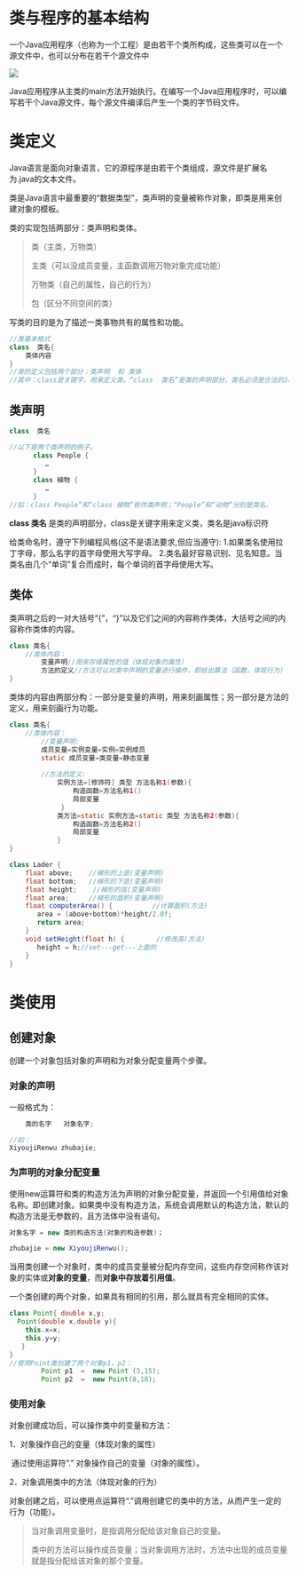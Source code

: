 

# 类与程序的基本结构

一个Java应用程序（也称为一个工程）是由若干个类所构成，这些类可以在一个源文件中，也可以分布在若干个源文件中

![](https://cdn.jsdelivr.net/gh/ZanderZhao/img20/file/20191106175133.png)



Java应用程序从主类的main方法开始执行。在编写一个Java应用程序时，可以编写若干个Java源文件，每个源文件编译后产生一个类的字节码文件。





# 类定义

Java语言是面向对象语言，它的源程序是由若干个类组成，源文件是扩展名为.java的文本文件。

类是Java语言中最重要的“数据类型”，类声明的变量被称作对象，即类是用来创建对象的模板。 

类的实现包括两部分：类声明和类体。

> 类（主类，万物类）
>
> 主类（可以没成员变量，主函数调用万物对象完成功能）
>
> 万物类（自己的属性，自己的行为）
>
> 包（区分不同空间的类）

写类的目的是为了描述一类事物共有的属性和功能。
```java
//类基本格式
class  类名{
	类体内容
}
//类的定义包括两个部分：类声明  和 类体
//其中：class是关键字，用来定义类。“class  类名”是类的声明部分，类名必须是合法的Java标识符。两个大括号以及之间的内容是类体。
```
## 类声明

```java
class  类名
```

```java
//以下是两个类声明的例子。
      class People {
         …
      }
      class 植物 {
         …
      }
//如：class People”和“class 植物”称作类声明；“People”和“动物”分别是类名。
```

**class 类名** 是类的声明部分，class是关键字用来定义类，类名是java标识符

给类命名时，遵守下列编程风格(这不是语法要求,但应当遵守):
    1.如果类名使用拉丁字母，那么名字的首字母使用大写字母。
    2.类名最好容易识别、见名知意。当类名由几个“单词”复合而成时，每个单词的首字母使用大写。 



## 类体

类声明之后的一对大括号“{”，“}”以及它们之间的内容称作类体，大括号之间的内容称作类体的内容。 

```java
class 类名{
    //类体内容：
        变量声明//用来存储属性的值（体现对象的属性）
        方法的定义//方法可以对类中声明的变量进行操作，即给出算法（函数，体现行为）
}    
```

类体的内容由两部分构：一部分是变量的声明，用来刻画属性；另一部分是方法的定义，用来刻画行为功能。 

```java
class 类名{
    //类体内容：
        //变量声明:
    	成员变量=实例变量=实例=实例成员
        static 成员变量=类变量=静态变量
            
        //方法的定义:
            实例方法=[修饰符] 类型 方法名称1(参数){
                构造函数=方法名称1()
                局部变量
             }
            类方法=static 实例方法=static 类型 方法名称2(参数){
                构造函数=方法名称2()
                局部变量
            }
} 
```



```java
class Lader { 
    float above;    //梯形的上底(变量声明)
    float bottom;   //梯形的下底(变量声明)
    float height;    //梯形的高(变量声明)
    float area;     //梯形的面积(变量声明)
    float computerArea() {          //计算面积(方法)
       area = (above+bottom)*height/2.0f;
       return area;
    } 
    void setHeight(float h) {        //修改高(方法)
       height = h;//set---get---上面的
    }
}
```





# 类使用

## 创建对象

创建一个对象包括对象的声明和为对象分配变量两个步骤。

### 对象的声明

一般格式为：

```java
    类的名字   对象名字;
```

  ```java
//如： 
XiyoujiRenwu zhubajie;
  ```



### 为声明的对象分配变量

使用new运算符和类的构造方法为声明的对象分配变量，并返回一个引用值给对象名称。即创建对象。如果类中没有构造方法，系统会调用默认的构造方法，默认的构造方法是无参数的，且方法体中没有语句。

```java
对象名字 = new 类的构造方法(对象的构造参数)；
```

```java
zhubajie = new XiyoujiRenwu(); 
```

当用类创建一个对象时，类中的成员变量被分配内存空间，这些内存空间称作该对象的实体或**对象的变量**，而**对象中存放着引用值**。

一个类创建的两个对象，如果具有相同的引用，那么就具有完全相同的实体。

```java
class Point{ double x,y;
  Point(double x,double y){ 
    this.x=x;
    this.y=y;
   }
}
//使用Point类创建了两个对象p1，p2：
        Point p1  =  new Point (5,15);
        Point p2  =  new Point(8,18); 
```



### 使用对象

对象创建成功后，可以操作类中的变量和方法：

1．对象操作自己的变量（体现对象的属性）

​	通过使用运算符“.” 对象操作自己的变量（对象的属性）。 

2．对象调用类中的方法（体现对象的行为） 

​	对象创建之后，可以使用点运算符“.”调用创建它的类中的方法，从而产生一定的行为（功能）。

> 当对象调用变量时，是指调用分配给该对象自己的变量。
>
> 类中的方法可以操作成员变量；当对象调用方法时，方法中出现的成员变量就是指分配给该对象的那个变量。























